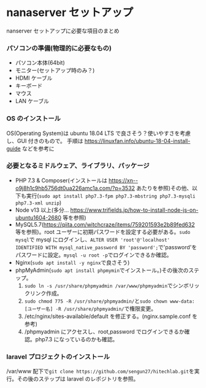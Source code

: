 # nanaserver セットアップ

nanserver セットアップに必要な項目のまとめ

### パソコンの準備(物理的に必要なもの)

- パソコン本体(64bit)
- モニター(セットアップ時のみ？)
- HDMI ケーブル
- キーボード
- マウス
- LAN ケーブル

### OS のインストール

OS(Operating System)は ubuntu 18.04 LTS で良さそう？使いやすさを考慮し、GUI 付きのもので。
手順は https://linuxfan.info/ubuntu-18-04-install-guide などを参考に

### 必要となるミドルウェア、ライブラリ、パッケージ

- PHP 7.3 & Composer(インストールは https://xn--o9j8h1c9hb5756dt0ua226amc1a.com/?p=3532 あたりを参照)その他、以下も実行(`sudo apt install php7.3-fpm php7.3-mbstring php7.3-mysqli php7.3-xml unzip`)
- Node v13 以上(多分... https://www.trifields.jp/how-to-install-node-js-on-ubuntu1604-2680 等を参照)
- MySQL5.7(https://qiita.com/witchcraze/items/759201593e2b89fed632 等を参照)。root ユーザーに初期パスワードを設定する必要がある。`sudo mysql`で mysql にログインし、`ALTER USER 'root'@'localhost' IDENTIFIED WITH mysql_native_password BY 'password';`で'password'をパスワードに設定。`mysql -u root -p`でログインできるか確認。
- Nginx(`sudo apt install -y nginx`で良さそう)
- phpMyAdmin(`sudo apt install phpmymin`でインストール。)その後次のステップ。
  1. `sudo ln -s /usr/share/phpmyadmin /var/www/phpmyadmin`でシンボリックリンク作成。
  2. `sudo chmod 775 -R /usr/share/phpmyadmin/`と`sudo chown www-data:[ユーザー名] -R /usr/share/phpmyadmin/`で権限変更。
  3. /etc/nginx/sites-available/default を修正する。(nginx.sample.conf を参考)
  4. /phpmyadmin にアクセスし、root,password でログインできるか確認。php7.3 になっているのかも確認。

### laravel プロジェクトのインストール

/var/www 配下で`git clone https://github.com/sengun27/hitechlab.git`を実行。その後のステップは laravel のレポジトリを参照。
